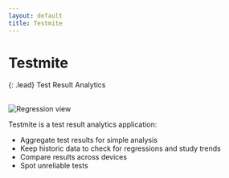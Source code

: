 ```yaml
---
layout: default
title: Testmite
---
```


# Testmite

{: .lead}
Test Result Analytics

<br />
  
<img src="/hive-ci/images/testmite-regressions-01.png" class="col-md-6 pull-right img-responsive" alt="Regression view">

Testmite is a test result analytics application:

* Aggregate test results for simple analysis
* Keep historic data to check for regressions and study trends
* Compare results across devices
* Spot unreliable tests

    
  
  
